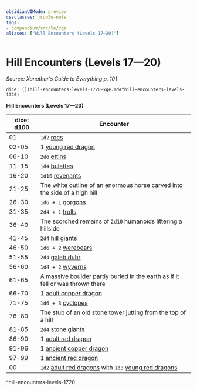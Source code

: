 ```yaml
---
obsidianUIMode: preview
cssclasses: json5e-note
tags:
- compendium/src/5e/xge
aliases: ["Hill Encounters (Levels 17—20)"]
---
```

# Hill Encounters (Levels 17—20)
*Source: Xanathar's Guide to Everything p. 101* 

`dice: [](hill-encounters-levels-1720-xge.md#^hill-encounters-levels-1720)`

**Hill Encounters (Levels 17—20)**

| dice: d100 | Encounter |
|------------|-----------|
| 01 | `1d2` [rocs](b_roc.md) |
| 02-05 | 1 [young red dragon](b_young-red-dragon.md) |
| 06-10 | `2d6` [ettins](b_ettin.md) |
| 11-15 | `1d4` [bulettes](b_bulette.md) |
| 16-20 | `1d10` [revenants](compendium/bestiary/undead/revenant.md) |
| 21-25 | The white outline of an enormous horse carved into the side of a high hill |
| 26-30 | `1d6 + 1` [gorgons](b_gorgon.md) |
| 31-35 | `2d4 + 1` [trolls](b_troll.md) |
| 36-40 | The scorched remains of `2d10` humanoids littering a hillside |
| 41-45 | `2d4` [hill giants](b_hill-giant.md) |
| 46-50 | `1d6 + 2` [werebears](b_werebear.md) |
| 51-55 | `2d4` [galeb duhr](b_galeb-duhr.md) |
| 56-60 | `1d4 + 2` [wyverns](b_wyvern.md) |
| 61-65 | A massive boulder partly buried in the earth as if it fell or was thrown there |
| 66-70 | 1 [adult copper dragon](b_adult-copper-dragon.md) |
| 71-75 | `1d6 + 3` [cyclopes](b_cyclops.md) |
| 76-80 | The stub of an old stone tower jutting from the top of a hill |
| 81-85 | `2d4` [stone giants](b_stone-giant.md) |
| 86-90 | 1 [adult red dragon](b_adult-red-dragon.md) |
| 91-96 | 1 [ancient copper dragon](b_ancient-copper-dragon.md) |
| 97-99 | 1 [ancient red dragon](b_ancient-red-dragon.md) |
| 00 | `1d2` [adult red dragons](b_adult-red-dragon.md) with `1d3` [young red dragons](b_young-red-dragon.md) |
^hill-encounters-levels-1720